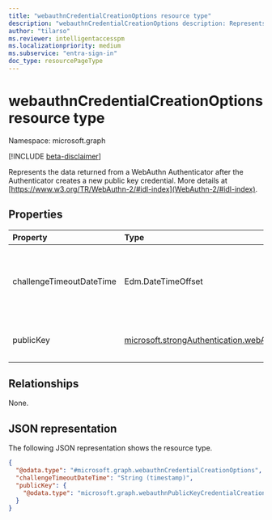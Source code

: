 ```yaml
---
title: "webauthnCredentialCreationOptions resource type"
description: "webauthnCredentialCreationOptions description: Represents the data returned from a WebAuthn Authenticator after the Authenticator creates a new public key credential."
author: "tilarso"
ms.reviewer: intelligentaccesspm
ms.localizationpriority: medium
ms.subservice: "entra-sign-in"
doc_type: resourcePageType
---
```


# webauthnCredentialCreationOptions resource type

Namespace: microsoft.graph

[!INCLUDE [beta-disclaimer](../../includes/beta-disclaimer.md)]

Represents the data returned from a WebAuthn Authenticator after the Authenticator creates a new public key credential. More details at [https://www.w3.org/TR/WebAuthn-2/#idl-index](WebAuthn-2/#idl-index).

## Properties
|Property|Type|Description|
|:---|:---|:---|
|challengeTimeoutDateTime|Edm.DateTimeOffset| Defines when the challenge in the creation options is no longer valid. Expired challenges are rejected when attempting to create a new [fido2AuthenticationMethod](../resources/fido2authenticationmethod.md). |  
|publicKey|[microsoft.strongAuthentication.webAuthnPublicKeyCredentialCreationOptions](webauthnpublickeycredentialcreationOptions.md)|Defines public key options for the creation of a new WebAuthn public key credential.|  

## Relationships
None.

## JSON representation
The following JSON representation shows the resource type.
<!-- {
  "blockType": "resource",
  "@odata.type": "microsoft.graph.webauthnCredentialCreationOptions"
}
-->
``` json
{
  "@odata.type": "#microsoft.graph.webauthnCredentialCreationOptions",
  "challengeTimeoutDateTime": "String (timestamp)",
  "publicKey": {
    "@odata.type": "microsoft.graph.webauthnPublicKeyCredentialCreationOptions"
  }
}
```
